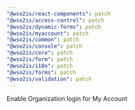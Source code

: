```yaml
---
"@wso2is/react-components": patch
"@wso2is/access-control": patch
"@wso2is/dynamic-forms": patch
"@wso2is/myaccount": patch
"@wso2is/common": patch
"@wso2is/console": patch
"@wso2is/core": patch
"@wso2is/form": patch
"@wso2is/i18n": patch
"@wso2is/forms": patch
"@wso2is/validation": patch
---
```


Enable Organization login for My Account
